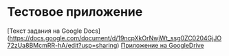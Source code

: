 # Тестовое приложение
[Текст задания на Google Docs] (https://docs.google.com/document/d/19ncpXkOrNwjWt_ssg0ZC0204GjJO72zUa8BMcmRR-hA/edit?usp=sharing)
[Приложение на GoogleDrive](https://drive.google.com/open?id=0B7sRZONV4mU_WHZjVkYwV1YzR3M)


